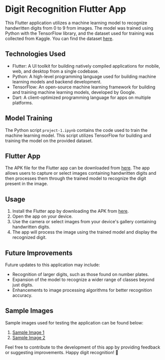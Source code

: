 # Digit Recognition Flutter App

This Flutter application utilizes a machine learning model to recognize handwritten digits from 0 to 9 from images. The model was trained using Python with the TensorFlow library, and the dataset used for training was collected from Kaggle. You can find the dataset [here](https://www.kaggle.com/datasets/avnishnish/mnist-original?select=mnist-original.mat).

## Technologies Used

- Flutter: A UI toolkit for building natively compiled applications for mobile, web, and desktop from a single codebase.
- Python: A high-level programming language used for building machine learning models and backend development.
- TensorFlow: An open-source machine learning framework for building and training machine learning models, developed by Google.
- Dart: A client-optimized programming language for apps on multiple platforms.

## Model Training

The Python script `project-1.ipynb` contains the code used to train the machine learning model. This script utilizes TensorFlow for building and training the model on the provided dataset.

## Flutter App

The APK file for the Flutter app can be downloaded from [here](https://drive.google.com/file/d/1cidPW47IeWNKFKPdkQmbFRXBKPeb8QHa/view?usp=sharing). The app allows users to capture or select images containing handwritten digits and then processes them through the trained model to recognize the digit present in the image.

## Usage

1. Install the Flutter app by downloading the APK from [here](https://drive.google.com/file/d/1cidPW47IeWNKFKPdkQmbFRXBKPeb8QHa/view?usp=sharing).
2. Open the app on your device.
3. Use the camera or select images from your device's gallery containing handwritten digits.
4. The app will process the image using the trained model and display the recognized digit.

## Future Improvements

Future updates to this application may include:

- Recognition of larger digits, such as those found on number plates.
- Expansion of the model to recognize a wider range of classes beyond just digits.
- Enhancements to image processing algorithms for better recognition accuracy.

## Sample Images

Sample images used for testing the application can be found below:

1. [Sample Image 1](https://drive.google.com/file/d/1AHmCFVJ4Tem6O0zuzVbuYfOilBMR8A7L/view?usp=sharing)
2. [Sample Image 2](https://drive.google.com/file/d/1KRa3UQWZQ-FWHNvviu67tsXT6K9Bzt3T/view?usp=sharing)

Feel free to contribute to the development of this app by providing feedback or suggesting improvements. Happy digit recognition! 🚀

